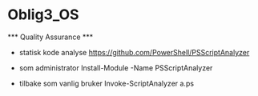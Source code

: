 # Oblig3_OS

*** Quality Assurance ***
- statisk kode analyse
https://github.com/PowerShell/PSScriptAnalyzer

- som administrator
Install-Module -Name PSScriptAnalyzer

- tilbake som vanlig bruker
Invoke-ScriptAnalyzer a.ps